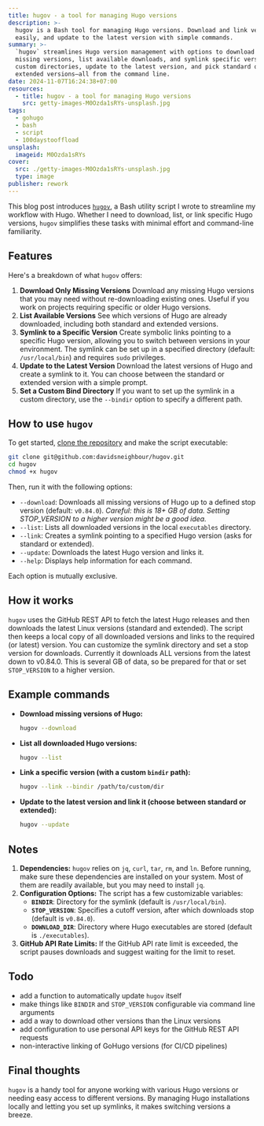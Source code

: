 ```yaml
---
title: hugov - a tool for managing Hugo versions
description: >-
  hugov is a Bash tool for managing Hugo versions. Download and link versions
  easily, and update to the latest version with simple commands.
summary: >-
  `hugov` streamlines Hugo version management with options to download only
  missing versions, list available downloads, and symlink specific versions. Set
  custom directories, update to the latest version, and pick standard or
  extended versions—all from the command line.
date: 2024-11-07T16:24:38+07:00
resources:
  - title: hugov - a tool for managing Hugo versions
    src: getty-images-M0Ozda1sRYs-unsplash.jpg
tags:
  - gohugo
  - bash
  - script
  - 100daystooffload
unsplash:
  imageid: M0Ozda1sRYs
cover:
  src: ./getty-images-M0Ozda1sRYs-unsplash.jpg
  type: image
publisher: rework
---
```


This blog post introduces [`hugov`](https://github.com/davidsneighbour/hugov), a Bash utility script I wrote to streamline my workflow with Hugo. Whether I need to download, list, or link specific Hugo versions, `hugov` simplifies these tasks with minimal effort and command-line familiarity.

## Features

Here's a breakdown of what `hugov` offers:

1. **Download Only Missing Versions**
   Download any missing Hugo versions that you may need without re-downloading existing ones. Useful if you work on projects requiring specific or older Hugo versions.
2. **List Available Versions**
   See which versions of Hugo are already downloaded, including both standard and extended versions.
3. **Symlink to a Specific Version**
   Create symbolic links pointing to a specific Hugo version, allowing you to switch between versions in your environment. The symlink can be set up in a specified directory (default: `/usr/local/bin`) and requires `sudo` privileges.
4. **Update to the Latest Version**
   Download the latest versions of Hugo and create a symlink to it. You can choose between the standard or extended version with a simple prompt.
5. **Set a Custom Bind Directory**
   If you want to set up the symlink in a custom directory, use the `--bindir` option to specify a different path.

## How to use `hugov`

To get started, [clone the repository](https://github.com/davidsneighbour/hugov) and make the script executable:

```bash
git clone git@github.com:davidsneighbour/hugov.git
cd hugov
chmod +x hugov
```

Then, run it with the following options:

* `--download`: Downloads all missing versions of Hugo up to a defined stop version (default: `v0.84.0`). *Careful: this is 18+ GB of data. Setting STOP_VERSION to a higher version might be a good idea.*
* `--list`: Lists all downloaded versions in the local `executables` directory.
* `--link`: Creates a symlink pointing to a specified Hugo version (asks for standard or extended).
* `--update`: Downloads the latest Hugo version and links it.
* `--help`: Displays help information for each command.

Each option is mutually exclusive.

## How it works

`hugov` uses the GitHub REST API to fetch the latest Hugo releases and then downloads the latest Linux versions (standard and extended). The script then keeps a local copy of all downloaded versions and links to the required (or latest) version. You can customize the symlink directory and set a stop version for downloads. Currently it downloads ALL versions from the latest down to v0.84.0. This is several GB of data, so be prepared for that or set `STOP_VERSION` to a higher version.

## Example commands

* **Download missing versions of Hugo:**

  ```bash
  hugov --download
  ```

* **List all downloaded Hugo versions:**

  ```bash
  hugov --list
  ```

* **Link a specific version (with a custom `bindir` path):**

  ```bash
  hugov --link --bindir /path/to/custom/dir
  ```

* **Update to the latest version and link it (choose between standard or extended):**

  ```bash
  hugov --update
  ```

## Notes

1. **Dependencies:**
   `hugov` relies on `jq`, `curl`, `tar`, `rm`, and `ln`. Before running, make sure these dependencies are installed on your system. Most of them are readily available, but you may need to install `jq`.
2. **Configuration Options:**
   The script has a few customizable variables:
   * **`BINDIR`**: Directory for the symlink (default is `/usr/local/bin`).
   * **`STOP_VERSION`**: Specifies a cutoff version, after which downloads stop (default is `v0.84.0`).
   * **`DOWNLOAD_DIR`**: Directory where Hugo executables are stored (default is `./executables`).
3. **GitHub API Rate Limits:**
   If the GitHub API rate limit is exceeded, the script pauses downloads and suggest waiting for the limit to reset.

## Todo

* add a function to automatically update `hugov` itself
* make things like `BINDIR` and `STOP_VERSION` configurable via command line arguments
* add a way to download other versions than the Linux versions
* add configuration to use personal API keys for the GitHub REST API requests
* non-interactive linking of GoHugo versions (for CI/CD pipelines)

## Final thoughts

`hugov` is a handy tool for anyone working with various Hugo versions or needing easy access to different versions. By managing Hugo installations locally and letting you set up symlinks, it makes switching versions a breeze.
